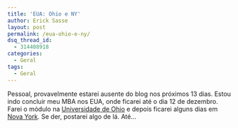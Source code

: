 ```yaml
---
title: 'EUA: Ohio e NY'
author: Erick Sasse
layout: post
permalink: /eua-ohio-e-ny/
dsq_thread_id:
  - 314408918
categories:
  - Geral
tags:
  - Geral
---
```

Pessoal, provavelmente estarei ausente do blog nos pr&oacute;ximos 13 dias. Estou indo concluir meu MBA nos EUA, onde ficarei at&eacute; o dia 12 de dezembro. Farei o m&oacute;dulo na [Universidade de Ohio][1] e depois ficarei alguns dias em [Nova York][2]. Se der, postarei algo de l&aacute;. At&eacute;&#8230;

 [1]: http://www.ohio.edu
 [2]: http://www.nycvisit.com